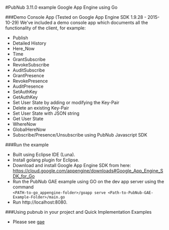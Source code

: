 #PubNub 3.11.0 example Google App Engine using Go

###Demo Console App (Tested on Google App Engine SDK 1.9.28 - 2015-10-29)
We've included a demo console app which documents all the functionality of the client, for example:

* Publish
* Detailed History
* Here_Now
* Time
* GrantSubscribe
* RevokeSubscribe
* AuditSubscribe
* GrantPresence
* RevokePresence
* AuditPresence
* SetAuthKey
* GetAuthKey
* Set User State by adding or modifying the Key-Pair
* Delete an existing Key-Pair
* Set User State with JSON string
* Get User State
* WhereNow
* GlobalHereNow
* Subscribe/Presence/Unsubscribe using PubNub Javascript SDK

###Run the example
* Built using Eclipse IDE (Luna).
* Install golang plugin for Eclipse.
* Download and install Google App Engine SDK from here: https://cloud.google.com/appengine/downloads#Google_App_Engine_SDK_for_Go
* Run the PubNub GAE example using GO on the dev app server using the command  
`<PATH-to-go_appengine-folder>/goapp serve <Path-to-PubNub-GAE-Example-Folder>/main.go`
* Run http://localhost:8080.

###Using pubnub in your project and Quick Implementation Examples
* Please see [gae](../gae)


